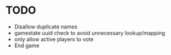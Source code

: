 # TODO
- Disallow duplicate names
- gamestate uuid check to avoid unnecessary lookup/mapping
- only allow active players to vote
- End game